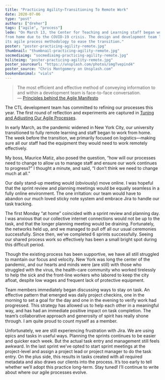 ```yaml
---
title: "Practicing Agility—Transitioning To Remote Work"
date: 2020-07-06
type: "post"
authors: ["dreher"]
tags: ["agile", "process"]
lede: "On March 13, the Center for Teaching and Learning staff began working
from home due to the COVID-19 crisis. The design and development team leveraged
its agile process methodology to ease the transition."
poster: "poster-practicing-agility-remote.jpg"
thumbnail: "thumbnail-practicing-agility-remote.jpg"
socmediaimg: "socmediaimg-practicing-agility-remote.jpg"
hiliteimg: "poster-practicing-agility-remote.jpg"
poster_sourceurl: "https://unsplash.com/photos/smgTvepind4"
poster_source: "Chris Montgomery on Unsplash.com"
bookendanimal: "vials"
---
```


> The most efficient and effective method of conveying information to and 
within a development team is face-to-face conversation.  
  &mdash;
  [Principles behind the Agile Manifesto](https://agilemanifesto.org/principles.html)

The CTL development team has committed to refining our processes this
year. The first round of reflection and experiments are captured in 
[Tuning and Adjusting Our Agile Processes](/articles/practicing-agility/).

In early March, as the pandemic widened in New York City, our university
transitioned to fully remote learning and staff began to work from home. The
week before the transition, we primarily focused on logistics—making sure all
our staff had the equipment they would need to work remotely effectively.

My boss, Maurice Matiz, also posed the question, “how will our processes need
to change to allow us to manage staff and ensure our work continues to
progress?” I thought a minute, and said, “I don’t think we need to change much
at all.”

Our daily stand-up meeting would (obviously) move online. I was hopeful that
the sprint review and planning meetings would be equally seamless in a fully
online environment. The one irritation: our team would have to abandon our much
loved sticky note system and embrace Jira to handle our task tracking.

The first Monday “at home” coincided with a sprint review and planning day. I
was anxious that our collective internet connections would not be up to the
task, and that the longer planning meeting would be draining. Fortunately, the
networks held up, and we managed to pull off all our usual ceremonies
successfully. Since then, we’ve completed 6 sprints successfully. Seeing our
shared process work so effectively has been a small bright spot during this
difficult period.

Though the existing process has been supportive, we have all still struggled to
maintain our focus and velocity. New York was long the center of the pandemic,
and our hearts and minds were (are still) with those who struggled with the
virus, the health-care community who worked tirelessly to help the sick and the
front-line workers who labored to keep the city afloat, despite low wages and
frequent lack of protective equipment.

Team members immediately began discussing ways to stay on task. An effective
pattern that emerged was daily project checkins, one in the morning to set a
goal for the day and one in the evening to verify work had progressed. This
strategy has allowed us to help each other in a meaningful way, and has had an
immediate positive impact on task completion. The team’s collaborative approach
and generosity of spirit has really shone through. I am quite proud to count
myself as a member.

Unfortunately, we are still experiencing frustration with Jira. We are using
epics and tasks in useful ways. Planning the sprints continues to be easier and
quicker each week. But the actual task entry and management still feels
awkward. In the last sprint we’ve opted to start sprint meetings at the
project-level and assign a project lead or project manager to do the task
entry. On the plus side, this results in tasks created with all required
metadata and also draws our clients into the process. It’s too early to tell
whether we’ll adopt this practice long-term. Stay tuned! I’ll continue to write
about where our agile processes evolve.
